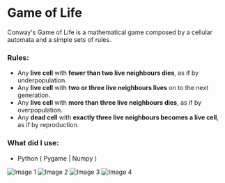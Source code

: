 # Game of Life 
Conway's Game of Life is a mathematical game composed by a cellular automata and a simple sets of rules.

### Rules:
 * Any **live cell** with **fewer than two live neighbours dies**, as if by underpopulation.
 * Any **live cell** with **two or three live neighbours lives** on to the next generation.
 * Any **live cell** with **more than three live neighbours dies**, as if by overpopulation.
 * Any **dead cell** with **exactly three live neighbours becomes a live cell**, as if by reproduction.
 
### What did I use:
 * Python ( Pygame | Numpy )
 
![Image 1](.Images/img1)
![Image 2](.Images/img2)
![Image 3](.Images/img3)
![Image 4](.Images/img4)